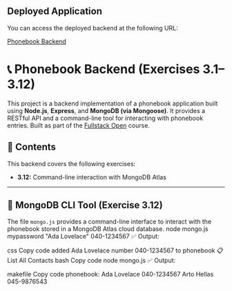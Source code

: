 ## Deployed Application

You can access the deployed backend at the following URL:

[Phonebook Backend](https://phonebook-backend-k655.onrender.com)  

# 📞 Phonebook Backend (Exercises 3.1–3.12)

This project is a backend implementation of a phonebook application built using **Node.js**, **Express**, and **MongoDB (via Mongoose)**. It provides a RESTful API and a command-line tool for interacting with phonebook entries. Built as part of the [Fullstack Open](https://fullstackopen.com/en/) course.

## 📁 Contents

This backend covers the following exercises:
- **3.12:** Command-line interaction with MongoDB Atlas

---

## 🧪 MongoDB CLI Tool (Exercise 3.12)

The file `mongo.js` provides a command-line interface to interact with the phonebook stored in a MongoDB Atlas cloud database.
node mongo.js mypassword "Ada Lovelace" 040-1234567
✅ Output:

css
Copy code
added Ada Lovelace number 040-1234567 to phonebook
📋 List All Contacts
bash
Copy code
node mongo.js <password>
✅ Output:

makefile
Copy code
phonebook:
Ada Lovelace 040-1234567
Arto Hellas 045-9876543